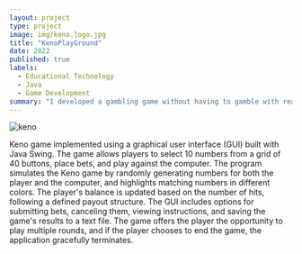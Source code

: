 ```yaml
---
layout: project
type: project
image: img/keno.logo.jpg
title: "KenoPlayGround"
date: 2022
published: true
labels:
  - Educational Technology
  - Java
  - Game Development
summary: "I developed a gambling game without having to gamble with real money!"
---
```


![keno](https://github.com/user-attachments/assets/628b1243-1579-4135-b097-b30afdccc14f)


Keno game implemented using a graphical user interface (GUI) built with Java Swing. The game allows players to select 10 numbers from a grid of 40 buttons, place bets, and play against the computer. The program simulates the Keno game by randomly generating numbers for both the player and the computer, and highlights matching numbers in different colors. The player's balance is updated based on the number of hits, following a defined payout structure. The GUI includes options for submitting bets, canceling them, viewing instructions, and saving the game's results to a text file. The game offers the player the opportunity to play multiple rounds, and if the player chooses to end the game, the application gracefully terminates.


